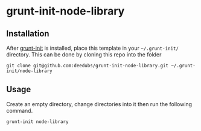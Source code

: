 # grunt-init-node-library

[grunt-init]: http://gruntjs.com/project-scaffolding

## Installation

After [grunt-init][] is installed, place this template in your `~/.grunt-init/` directory.  This can be done by cloning this repo into the folder

```
git clone git@github.com:deedubs/grunt-init-node-library.git ~/.grunt-init/node-library
```

## Usage

Create an empty directory, change directories into it then run the following command.

```
grunt-init node-library
```

